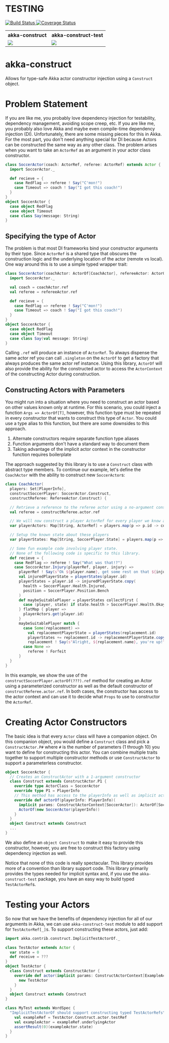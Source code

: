 # TESTING

<a href='https://travis-ci.org/jeffmay/akka-construct'>
  <img src='https://travis-ci.org/jeffmay/akka-construct.svg?branch=master' alt='Build Status' />
</a>
<a href='https://coveralls.io/github/jeffmay/akka-construct?branch=master'>
  <img src='https://coveralls.io/repos/jeffmay/akka-construct/badge.svg?branch=master&service=github' alt='Coverage Status' />
</a>
<table>
  <tr>
    <th>akka-construct</th>
    <th>akka-construct-test</th>
  </tr>
  <tr>
    <td>
      <a href='https://bintray.com/jeffmay/maven/akka-construct/_latestVersion'>
        <img src='https://api.bintray.com/packages/jeffmay/maven/akka-construct/images/download.svg'>
      </a>
    </td>
    <td>
      <a href='https://bintray.com/jeffmay/maven/akka-construct-test/_latestVersion'>
        <img src='https://api.bintray.com/packages/jeffmay/maven/akka-construct-test/images/download.svg'>
      </a>
    </td>
  </tr>
</table>

# akka-construct

Allows for type-safe Akka actor constructor injection using a `Construct` object.

# Problem Statement

If you are like me, you probably love dependency injection for testability, dependency management, avoiding scope creep, etc.
If you are like me, you probably also love Akka and maybe even compile-time dependency injection (DI). Unfortunately, there
are some missing pieces for this in Akka. For the most part, you don't need anything special for DI because Actors can be
constructed the same way as any other class. The problem arises when you want to take an `ActorRef` as an argument in your
actor class constructor.

```scala
class SoccerActor(coach: ActorRef, referee: ActorRef) extends Actor {
  import SoccerActor._

  def recieve = {
    case RedFlag => referee ! Say("C'mon!")
    case Timeout => coach ! Say("I got this coach!")
  }
}
object SoccerActor {
  case object RedFlag
  case object Timeout
  case class Say(message: String)
}
```

## Specifying the type of Actor

The problem is that most DI frameworks bind your constructor arguments by their type. Since `ActorRef` is a shared type that
obscures the construction logic and the underlying location of the actor (remote vs local). One way around this is to use a
simple typed wrapper trait:

```scala
class SoccerActor(coachActor: ActorOf[CoachActor], refereeActor: ActorOf[RefereeActor]) extends Actor {
  import SoccerActor._

  val coach = coachActor.ref
  val referee = refereeActor.ref

  def recieve = {
    case RedFlag => referee ! Say("C'mon!")
    case Timeout => coach ! Say("I got this coach!")
  }
}
object SoccerActor {
  case object RedFlag
  case object Timeout
  case class Say(val message: String)
}
```

Calling `.ref` will produce an instance of `ActorRef`. To always dispense the same actor ref you can call `.singleton` on
the `ActorOf` to get a factory that always produces the same actor ref instance. Using this library, `ActorOf` will also
provide the ability for the constructed actor to access the `ActorContext` of the constructing Actor during construction.

## Constructing Actors with Parameters

You might run into a situation where you need to construct an actor based on other values known only at runtime.
For this scenario, you could inject a function `Args => ActorOf[T]`, however, this function type must be repeated in every
constructor that wants to construct this type of `Actor`. You could use a type alias to this function, but there are some
downsides to this approach.

1. Alternate constructors require separate function type aliases
2. Function arguments don't have a standard way to document them
3. Taking advantage of the implicit actor context in the constructor function requires boilerplate

The approach suggested by this library is to use a `Construct` class with abstract type members. To continue our example,
let's define the `CoachActor` with the ability to construct new `SoccerActor`s:

```scala
class CoachActor(
  players: Set[PlayerInfo],
  constructSoccerPlayer: SoccerActor.Construct,
  constructReferee: RefereeActor.Construct) {

  // Retrieve a reference to the referee actor using a no-argument constructor
  val referee = constructReferee.actor.ref

  // We will now construct a player ActorRef for every player we know about:
  var playerActors: Map[String, ActorRef] = players.map(p => p.id -> constructSoccerPlayer.actorOf(p).ref)

  // Setup the known state about these players
  var playerStates: Map[String, SoccerPlayer.State] = players.map(p => p.id -> SoccorPlayer.State.unknown)

  // Some fun example code involving player state.
  // None of the following code is specific to this library.
  def recieve = {
    case RedFlag => referee ! Say("What was that!?")
    case SoccorActor.Injury(playerRef, player, injury) =>
      playerRef ! Say(s"Ok ${player.name}, get some rest on that ${injury}.")
      val injuredPlayerState = playerStates(player.id)
      playerStates = player.id -> injuredPlayerState.copy(
        health = SoccerPlayer.Health.Injured,
        position = SoccerPlayer.Position.Bench
      )
      def maybeSuitablePlayer = playerStates collectFirst {
        case (player, state) if state.health > SoccerPlayer.Health.Okay => player
      } flatMap { player =>
        playerActors.get(player.id)
      }
      maybeSuitablePlayer match {
        case Some(replacement) =>
          val replacementPlayerState = playerStates(replacement.id)
          playerStates += replacement.id -> replacementPlayerState.copy(position = SoccerPlayer.Position.Field)
          replacement ! Say(s"Alright, ${replacement.name}, you're up!")
        case None =>
          referee ! Forfeit
      }
  }
}
```

In this example, we show the use of the `constructSoccerPlayer.actorOf(???).ref` method for creating an Actor using a
parameterized constructor as well as the default constructor of `constructReferee.actor.ref`. In both cases, the constructor
has access to the actor context and can use it to decide what `Props` to use to constructor the `ActorRef`.

# Creating Actor Constructors

The basic idea is that every `Actor` class will have a companion object. On this companion object, you would define a `Construct` class and pick a `ConstructActor.P#` where `#` is the number of parameters (1 through 10) you want to define for
constructing this actor. You can combine multiple traits together to support multiple constructor methods or use
`ConstructActor` to support a parameterless constructor.

```scala
object SoccerActor {
  // Creates an ConstructActor with a 1-argument constructor
  class Construct extends ConstructActor.P1 {
    override type ActorClass = SoccerActor
    override type P1 = PlayerInfo
    // This method has access to the playerInfo as well as implicit actor context information
    override def actorOf(playerInfo: PlayerInfo)(
      implicit params: ConstructActorContext[SoccerActor]): ActorOf[SoccerActor] = {
      ActorOf(new SoccerActor(playerInfo))
    }
  }
  object Construct extends Construct
  ...
}
```

We also define an `object Construct` to make it easy to provide this constructor, however, you are free to construct this
factory using dependency injection as well.

Notice that none of this code is really spectacular. This library provides more of a convention than library support code.
This library primarily provides the types needed for implicit syntax and, if you use the `akka-construct-test` package,
you have an easy way to build typed `TestActorRef`s.

# Testing your Actors

So now that we have the benefits of dependency injection for all of our arguments in Akka, we can use `akka-construct-test`
module to add support for `TestActorRef[_]`s. To support constructing these actors, just add:

```scala
import akka.contrib.construct.ImplicitTestActorOf._

class TestActor extends Actor {
  var state = 0
  def receive = ???
}
object TestActor {
  class Construct extends ConstructActor {
    override def actor(implicit params: ConstructActorContext[ExampleActor]): ActorOf[ExampleActor] = {
      new TestActor
    }
  }
  object Construct extends Construct
}

class MyTest extends WordSpec {
  "ImplicitTestActorOf should support constructing typed TestActorRefs" in {
    val exampleRef = TestActor.Construct.actor.testRef
    val exampleActor = exampleRef.underlyingActor
    assertResult(0)(exampleActor.state)
  }
}
```


